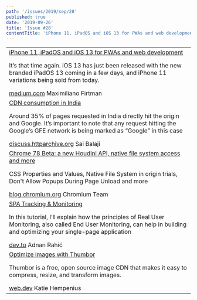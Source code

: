 ```yaml
---
path: '/issues/2019/sep/28'
published: true
date: '2019-09-26'
title: 'Issue #28'
contentTitle: 'iPhone 11, iPadOS and iOS 13 for PWAs and web development, CDN consumption in India, Chrome 78 Beta: a new Houdini API, native file system access and more ...'
---
```


<center>
	<table align="center" border="0" cellspacing="0" width="100%" height="100%" cellpadding="0">
    <tbody>
				<tr>
					<td>
            <div class="issue__content">
              <a href="https://medium.com/@firt/iphone-11-ipados-and-ios-13-for-pwas-and-web-development-5d5d9071cc49" target="_blank" rel="noopener noreferrer">
                <span class="issue__content-title">iPhone 11, iPadOS and iOS 13 for PWAs and web development</span>
              </a>
							<p class="issue__content-desc">It’s that time again. iOS 13 has just been released with the new branded iPadOS 13 coming in a few days, and iPhone 11 variations being sold from today.</p>
							<div class="issue__content-info"><a href="https://medium.com/@firt/iphone-11-ipados-and-ios-13-for-pwas-and-web-development-5d5d9071cc49" target="_blank" rel="noopener noreferrer">medium.com</a> <span>Maximiliano Firtman</span></div>
						</div>
					</td>
				</tr>
				<tr>
					<td>
            <div class="issue__content">
              <a href="https://discuss.httparchive.org/t/cdn-consumption-in-india/1736" target="_blank" rel="noopener noreferrer">
                <span class="issue__content-title">CDN consumption in India</span>
              </a>
							<p class="issue__content-desc">Around 35% of pages requested in India directly hit the origin and Google. It’s important to note that any request hitting the Google’s GFE network is being marked as “Google” in this case</p>
							<div class="issue__content-info"><a href="https://discuss.httparchive.org/t/cdn-consumption-in-india/1736" target="_blank" rel="noopener noreferrer">discuss.httparchive.org</a> <span>Sai Balaji</span></div>
						</div>
					</td>
				</tr>
				<tr>
					<td>
            <div class="issue__content">
              <a href="https://blog.chromium.org/2019/09/chrome-78-beta-new-houdini-api-native.html" target="_blank" rel="noopener noreferrer">
                <span class="issue__content-title">Chrome 78 Beta: a new Houdini API, native file system access and more</span>
              </a>
							<p class="issue__content-desc">CSS Properties and Values, Native File System in origin trials, Don't Allow Popups During Page Unload and more</p>
							<div class="issue__content-info"><a href="https://blog.chromium.org/2019/09/chrome-78-beta-new-houdini-api-native.html" target="_blank" rel="noopener noreferrer">blog.chromium.org</a> <span>Chromium Team</span></div>
						</div>
					</td>
				</tr>
				<tr>
					<td>
            <div class="issue__content">
              <a href="https://dev.to/sematext/spa-tracking-monitoring-how-to-build-better-single-page-applications-through-rum-real-user-monitoring-na0" target="_blank" rel="noopener noreferrer">
                <span class="issue__content-title">SPA Tracking & Monitoring</span>
              </a>
							<p class="issue__content-desc">In this tutorial, I’ll explain how the principles of Real User Monitoring, also called End User Monitoring, can help in building and optimizing your single-page application</p>
							<div class="issue__content-info"><a href="https://dev.to/sematext/spa-tracking-monitoring-how-to-build-better-single-page-applications-through-rum-real-user-monitoring-na0" target="_blank" rel="noopener noreferrer">dev.to</a> <span>Adnan Rahić</span></div>
						</div>
					</td>
				</tr>
				<tr>
					<td>
            <div class="issue__content">
              <a href="https://web.dev/use-thumbor/" target="_blank" rel="noopener noreferrer">
                <span class="issue__content-title">Optimize images with Thumbor</span>
              </a>
							<p class="issue__content-desc">Thumbor is a free, open source image CDN that makes it easy to compress, resize, and transform images.</p>
							<div class="issue__content-info"><a href="https://web.dev/use-thumbor/" target="_blank" rel="noopener noreferrer">web.dev</a> <span>Katie Hempenius</span></div>
						</div>
					</td>
				</tr></tbody>
  </table>
</center>
